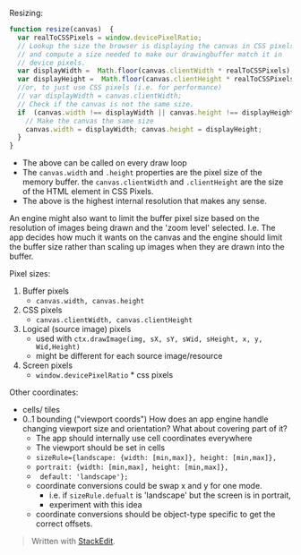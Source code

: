 
Resizing: 
```javascript
function resize(canvas)  {
  var realToCSSPixels = window.devicePixelRatio; 
  // Lookup the size the browser is displaying the canvas in CSS pixels
  // and compute a size needed to make our drawingbuffer match it in
  // device pixels.
  var displayWidth =  Math.floor(canvas.clientWidth * realToCSSPixels);
  var displayHeight =  Math.floor(canvas.clientHeight * realToCSSPixels);
  //or, to just use CSS pixels (i.e. for performance)
  // var displayWidth = canvas.clientWidth; 
  // Check if the canvas is not the same size.
  if  (canvas.width !== displayWidth || canvas.height !== displayHeight)  {
    // Make the canvas the same size
    canvas.width = displayWidth; canvas.height = displayHeight;
  }
}
```
* The above can be called on every draw loop
* The `canvas.width` and `.height` properties are the pixel size of the memory buffer. the `canvas.clientWidth` and `.clientHeight` are the size of the HTML element in CSS Pixels.  
* The above is the highest internal resolution that makes any sense.

An engine might also want to limit the buffer pixel size based on the resolution of images being drawn and the 'zoom level' selected. I.e. The app decides how much it wants on the canvas and the engine should limit the buffer size rather than scaling up images when they are drawn into the buffer.

Pixel sizes:
1. Buffer pixels
	* `canvas.width, canvas.height`
2. CSS pixels
	* `canvas.clientWidth, canvas.clientHeight`
3. Logical (source image) pixels
	* used with `ctx.drawImage(img, sX, sY, sWid, sHeight, x, y, Wid,Height)`
	* might be different for each source image/resource
4. Screen pixels
	* `window.devicePixelRatio` * css pixels

Other coordinates:
* cells/ tiles
* 0..1 bounding ("viewport coords")
How does an app engine handle changing viewport size and orientation? What about covering part of it?
	* The app should internally use cell coordinates everywhere
	* The viewport should be set in cells
	* `sizeRule={landscape: {width: [min,max]}, height: [min,max]}, `
	* ` portrait: {width: [min,max], height: [min,max]}, `
	* ` default: 'landscape'};`
	* coordinate conversions could be swap x and y for one mode.
		* i.e. if `sizeRule.defualt` is 'landscape' but the screen is in portrait, 
		* experiment with this idea
	* coordinate conversions should be object-type specific to get the correct offsets.

> Written with [StackEdit](https://stackedit.io/).
<!--stackedit_data:
eyJoaXN0b3J5IjpbMzgxNTAxODU3XX0=
-->